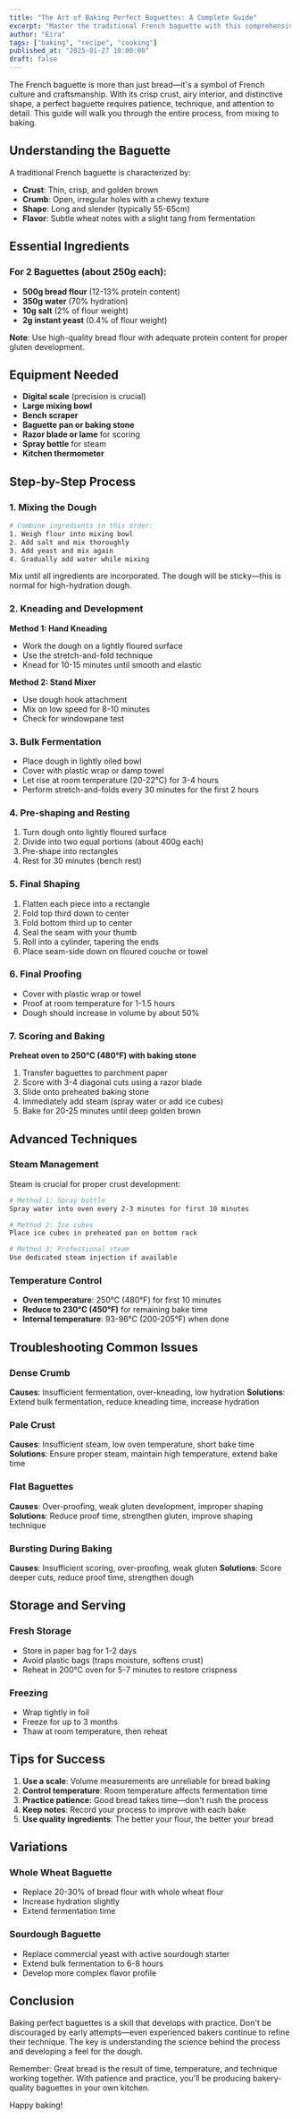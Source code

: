 ```yaml
---
title: "The Art of Baking Perfect Baguettes: A Complete Guide"
excerpt: "Master the traditional French baguette with this comprehensive guide covering ingredients, techniques, and troubleshooting tips"
author: "Eira"
tags: ["baking", "recipe", "cooking"]
published_at: "2025-01-27 10:00:00"
draft: false
---
```


The French baguette is more than just bread—it's a symbol of French culture and craftsmanship. With its crisp crust, airy interior, and distinctive shape, a perfect baguette requires patience, technique, and attention to detail. This guide will walk you through the entire process, from mixing to baking.

## Understanding the Baguette

A traditional French baguette is characterized by:
- **Crust**: Thin, crisp, and golden brown
- **Crumb**: Open, irregular holes with a chewy texture
- **Shape**: Long and slender (typically 55-65cm)
- **Flavor**: Subtle wheat notes with a slight tang from fermentation

## Essential Ingredients

### For 2 Baguettes (about 250g each):

- **500g bread flour** (12-13% protein content)
- **350g water** (70% hydration)
- **10g salt** (2% of flour weight)
- **2g instant yeast** (0.4% of flour weight)

**Note**: Use high-quality bread flour with adequate protein content for proper gluten development.

## Equipment Needed

- **Digital scale** (precision is crucial)
- **Large mixing bowl**
- **Bench scraper**
- **Baguette pan or baking stone**
- **Razor blade or lame** for scoring
- **Spray bottle** for steam
- **Kitchen thermometer**

## Step-by-Step Process

### 1. Mixing the Dough

```bash
# Combine ingredients in this order:
1. Weigh flour into mixing bowl
2. Add salt and mix thoroughly
3. Add yeast and mix again
4. Gradually add water while mixing
```

Mix until all ingredients are incorporated. The dough will be sticky—this is normal for high-hydration dough.

### 2. Kneading and Development

**Method 1: Hand Kneading**
- Work the dough on a lightly floured surface
- Use the stretch-and-fold technique
- Knead for 10-15 minutes until smooth and elastic

**Method 2: Stand Mixer**
- Use dough hook attachment
- Mix on low speed for 8-10 minutes
- Check for windowpane test

### 3. Bulk Fermentation

- Place dough in lightly oiled bowl
- Cover with plastic wrap or damp towel
- Let rise at room temperature (20-22°C) for 3-4 hours
- Perform stretch-and-folds every 30 minutes for the first 2 hours

### 4. Pre-shaping and Resting

1. Turn dough onto lightly floured surface
2. Divide into two equal portions (about 400g each)
3. Pre-shape into rectangles
4. Rest for 30 minutes (bench rest)

### 5. Final Shaping

1. Flatten each piece into a rectangle
2. Fold top third down to center
3. Fold bottom third up to center
4. Seal the seam with your thumb
5. Roll into a cylinder, tapering the ends
6. Place seam-side down on floured couche or towel

### 6. Final Proofing

- Cover with plastic wrap or towel
- Proof at room temperature for 1-1.5 hours
- Dough should increase in volume by about 50%

### 7. Scoring and Baking

**Preheat oven to 250°C (480°F) with baking stone**

1. Transfer baguettes to parchment paper
2. Score with 3-4 diagonal cuts using a razor blade
3. Slide onto preheated baking stone
4. Immediately add steam (spray water or add ice cubes)
5. Bake for 20-25 minutes until deep golden brown

## Advanced Techniques

### Steam Management

Steam is crucial for proper crust development:

```bash
# Method 1: Spray bottle
Spray water into oven every 2-3 minutes for first 10 minutes

# Method 2: Ice cubes
Place ice cubes in preheated pan on bottom rack

# Method 3: Professional steam
Use dedicated steam injection if available
```

### Temperature Control

- **Oven temperature**: 250°C (480°F) for first 10 minutes
- **Reduce to 230°C (450°F)** for remaining bake time
- **Internal temperature**: 93-96°C (200-205°F) when done

## Troubleshooting Common Issues

### Dense Crumb
**Causes**: Insufficient fermentation, over-kneading, low hydration
**Solutions**: Extend bulk fermentation, reduce kneading time, increase hydration

### Pale Crust
**Causes**: Insufficient steam, low oven temperature, short bake time
**Solutions**: Ensure proper steam, maintain high temperature, extend bake time

### Flat Baguettes
**Causes**: Over-proofing, weak gluten development, improper shaping
**Solutions**: Reduce proof time, strengthen gluten, improve shaping technique

### Bursting During Baking
**Causes**: Insufficient scoring, over-proofing, weak gluten
**Solutions**: Score deeper cuts, reduce proof time, strengthen dough

## Storage and Serving

### Fresh Storage
- Store in paper bag for 1-2 days
- Avoid plastic bags (traps moisture, softens crust)
- Reheat in 200°C oven for 5-7 minutes to restore crispness

### Freezing
- Wrap tightly in foil
- Freeze for up to 3 months
- Thaw at room temperature, then reheat

## Tips for Success

1. **Use a scale**: Volume measurements are unreliable for bread baking
2. **Control temperature**: Room temperature affects fermentation time
3. **Practice patience**: Good bread takes time—don't rush the process
4. **Keep notes**: Record your process to improve with each bake
5. **Use quality ingredients**: The better your flour, the better your bread

## Variations

### Whole Wheat Baguette
- Replace 20-30% of bread flour with whole wheat flour
- Increase hydration slightly
- Extend fermentation time

### Sourdough Baguette
- Replace commercial yeast with active sourdough starter
- Extend bulk fermentation to 6-8 hours
- Develop more complex flavor profile

## Conclusion

Baking perfect baguettes is a skill that develops with practice. Don't be discouraged by early attempts—even experienced bakers continue to refine their technique. The key is understanding the science behind the process and developing a feel for the dough.

Remember: Great bread is the result of time, temperature, and technique working together. With patience and practice, you'll be producing bakery-quality baguettes in your own kitchen.

Happy baking!
